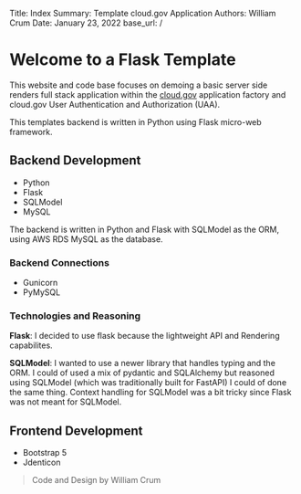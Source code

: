 Title: Index
Summary: Template cloud.gov Application
Authors: William Crum
Date: January 23, 2022
base_url: /

# Welcome to a Flask Template

This website and code base focuses on demoing a basic server side renders full stack application within the [cloud.gov](https://www.cloud.gov) application factory and cloud.gov User Authentication and Authorization (UAA).

This templates backend is written in Python using Flask micro-web framework. 

## Backend Development
- Python 
- Flask
- SQLModel
- MySQL

The backend is written in Python and Flask with SQLModel as the ORM, using AWS RDS MySQL as the database.


### Backend Connections
- Gunicorn
- PyMySQL

### Technologies and Reasoning
**Flask**: I decided to use flask because the lightweight API and Rendering capabilites.

**SQLModel**: I wanted to use a newer library that handles typing and the ORM. I could of used a mix of pydantic and SQLAlchemy but reasoned using SQLModel (which was traditionally built for FastAPI) I could of done the same thing. Context handling for SQLModel was a bit tricky since Flask was not meant for SQLModel.

## Frontend Development
- Bootstrap 5
- Jdenticon

> Code and Design by William Crum